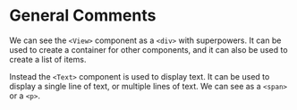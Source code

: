 # General Comments

We can see the `<View>` component as a `<div>` with superpowers. It can be used to create a container for other components, and it can also be used to create a list of items.

Instead the `<Text>` component is used to display text. It can be used to display a single line of text, or multiple lines of text. We can see as a `<span>` or a `<p>`.